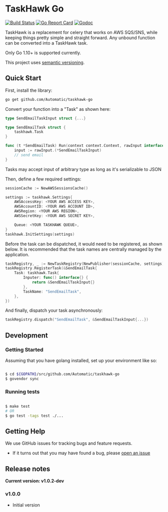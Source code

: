 # TaskHawk Go

[![Build Status](https://travis-ci.org/Automatic/taskhawk-go.svg?branch=master)](https://travis-ci.org/Automatic/taskhawk-go)
[![Go Report Card](https://goreportcard.com/badge/github.com/Automatic/taskhawk-go)](https://goreportcard.com/report/github.com/Automatic/taskhawk-go)
[![Godoc](https://godoc.org/github.com/Automatic/taskhawk-go?status.svg)](http://godoc.org/github.com/Automatic/taskhawk-go)

TaskHawk is a replacement for celery that works on AWS SQS/SNS, while
keeping things pretty simple and straight forward. Any unbound function
can be converted into a TaskHawk task.

Only Go 1.10+ is supported currently.

This project uses [semantic versioning](http://semver.org/).

## Quick Start

First, install the library:

```bash
go get github.com/Automatic/taskhawk-go
```

Convert your function into a "Task" as shown here:

```go
type SendEmailTaskInput struct {...}

type SendEmailTask struct {
    taskhawk.Task
}

func (t *SendEmailTask) Run(context context.Context, rawInput interface{}) error {
    input := rawInput.(*SendEmailTaskInput)
    // send email
}
```

Tasks may accept input of arbitrary type as long as it's serializable to JSON

Then, define a few required settings:

```go
sessionCache := NewAWSSessionsCache()

settings := taskhawk.Settings{
    AWSAccessKey: <YOUR AWS ACCESS KEY>,
    AWSAccountID: <YOUR AWS ACCOUNT ID>,
    AWSRegion: <YOUR AWS REGION>,
    AWSSecretKey: <YOUR AWS SECRET KEY>,

    Queue: <YOUR TASKHAWK QUEUE>,
}
taskhawk.InitSettings(settings)
```

Before the task can be dispatched, it would need to be registered, as shown below.
It is recommended that the task names are centrally managed by the application.

```go
taskRegistry, _ := NewTaskRegistry(NewPublisher(sessionCache, settings))
taskRegistry.RegisterTask(&SendEmailTask{
    Task: taskhawk.Task{
        Inputer: func() interface{} {
            return &SendEmailTaskInput{}
        },
        TaskName: "SendEmailTask",
    },
})
```

And finally, dispatch your task asynchronously:

```go
taskRegistry.dispatch("SendEmailTask", &SendEmailTaskInput{...})
```

## Development

### Getting Started

Assuming that you have golang installed, set up your environment like so:

```bash

$ cd ${GOPATH}/src/github.com/Automatic/taskhawk-go
$ govendor sync
```

### Running tests

```bash

$ make test  
# OR
$ go test -tags test ./...
```

## Getting Help

We use GitHub issues for tracking bugs and feature requests.

* If it turns out that you may have found a bug, please [open an issue](https://github.com/Automatic/taskhawk-go/issues/new>)

## Release notes

**Current version: v1.0.2-dev**

### v1.0.0

  - Initial version
